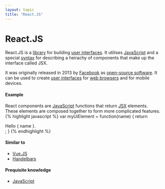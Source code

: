 ```yaml
---
layout: topic
title: "React.JS"
---
```


# React.JS

React.JS is a [library](/library) for building [user interfaces](ui). It utilises [JavaScript](javascript) and a special [syntax](syntax) for describing a heirachy of components that make up the interface called JSX.

It was originally released in 2013 by [Facebook](https://facebook.com) as [open-source software](oss). It can be used to create [user interfaces](ui) for [web browsers](web-browser) and for mobile devices.

#### Example
React components are [JavaScript](javascript) functions that return [JSX](jsx) elements. These elements are composed together to form more complicated features.
{% highlight javascript %}
var myUiElement = function(name) {
    return <div>Hello { name }.</div>;
}
{% endhighlight %}

#### Similar to
- [Vue.JS](vuejs)
- [Handelbars](handelbars)

#### Prequisite knowledge
- [JavaScript](javascript)